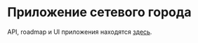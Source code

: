 # Приложение сетевого города
API, roadmap и UI приложения находятся [здесь](https://mezhendosina.notion.site/che-zadali-app-21f70e0303f445b38997c699622b480f).
